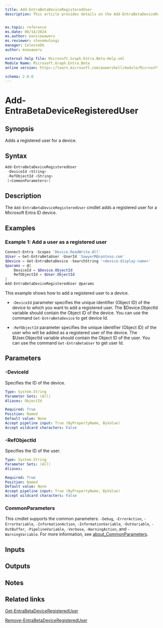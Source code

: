 ```yaml
---
title: Add-EntraBetaDeviceRegisteredUser
description: This article provides details on the Add-EntraBetaDeviceRegisteredUser command.


ms.topic: reference
ms.date: 08/14/2024
ms.author: eunicewaweru
ms.reviewer: stevemutungi
manager: CelesteDG
author: msewaweru

external help file: Microsoft.Graph.Entra.Beta-Help.xml
Module Name: Microsoft.Graph.Entra.Beta
online version: https://learn.microsoft.com/powershell/module/Microsoft.Graph.Entra.Beta/Add-EntraBetaDeviceRegisteredUser

schema: 2.0.0
---
```


# Add-EntraBetaDeviceRegisteredUser

## Synopsis

Adds a registered user for a device.

## Syntax

```powershell
Add-EntraBetaDeviceRegisteredUser
 -DeviceId <String>
 -RefObjectId <String>
 [<CommonParameters>]
```

## Description

The `Add-EntraBetaDeviceRegisteredUser` cmdlet adds a registered user for a Microsoft Entra ID device.

## Examples

### Example 1: Add a user as a registered user

```powershell
Connect-Entra -Scopes 'Device.ReadWrite.All'
$User = Get-EntraBetaUser -UserId 'SawyerM@contoso.com'
$Device = Get-EntraBetaDevice -SearchString '<device-display-name>'
$params = @{
    DeviceId = $Device.ObjectId 
    RefObjectId = $User.ObjectId
}
Add-EntraBetaDeviceRegisteredUser @params
```

This example shows how to add a registered user to a device.

- `-DeviceId` parameter specifies the unique identifier (Object ID) of the device to which you want to add a registered user. The $Device.ObjectId variable should contain the Object ID of the device. You can use the command `Get-EntraBetaDevice` to get device Id.

- `-RefObjectId` parameter specifies the unique identifier (Object ID) of the user who will be added as a registered user of the device. The $User.ObjectId variable should contain the Object ID of the user. You can use the command `Get-EntraBetaUser` to get user Id.

## Parameters

### -DeviceId

Specifies the ID of the device.

```yaml
Type: System.String
Parameter Sets: (All)
Aliases: ObjectId

Required: True
Position: Named
Default value: None
Accept pipeline input: True (ByPropertyName, ByValue)
Accept wildcard characters: False
```

### -RefObjectId

Specifies the ID of the user.

```yaml
Type: System.String
Parameter Sets: (All)
Aliases:

Required: True
Position: Named
Default value: None
Accept pipeline input: True (ByPropertyName, ByValue)
Accept wildcard characters: False
```

### CommonParameters

This cmdlet supports the common parameters: `-Debug`, `-ErrorAction`, `-ErrorVariable`, `-InformationAction`, `-InformationVariable`, `-OutVariable`, `-OutBuffer`, `-PipelineVariable`, `-Verbose`, `-WarningAction`, and `-WarningVariable`. For more information, see [about_CommonParameters](https://go.microsoft.com/fwlink/?LinkID=113216).

## Inputs

## Outputs

## Notes

## Related links

[Get-EntraBetaDeviceRegisteredUser](Get-EntraBetaDeviceRegisteredUser.md)

[Remove-EntraBetaDeviceRegisteredUser](Remove-EntraBetaDeviceRegisteredUser.md)

